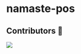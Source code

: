 # namaste-pos

## Contributors 🫶

<a href="https://github.com/roadtocode4u/namaste-pos/graphs/contributors" target="_blank">
  <img src="https://contrib.rocks/image?repo=roadtocode4u/namaste-pos" />
</a>
